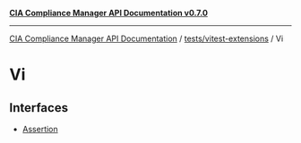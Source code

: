 [**CIA Compliance Manager API Documentation v0.7.0**](../../../../README.md)

***

[CIA Compliance Manager API Documentation](../../../../modules.md) / [tests/vitest-extensions](../../README.md) / Vi

# Vi

## Interfaces

- [Assertion](interfaces/Assertion.md)
